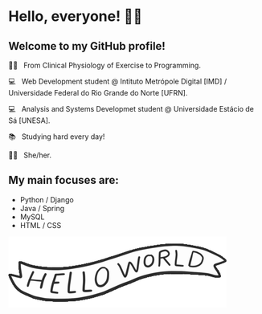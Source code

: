# Hello, everyone! 🤙🏾 

## Welcome to my GitHub profile!

🏊🏾 _&nbsp;_ From Clinical Physiology of Exercise to Programming.
 
💻 _&nbsp;_ Web Development student @ Intituto Metrópole Digital [IMD] / Universidade Federal do Rio Grande do Norte [UFRN].

💻 _&nbsp;_ Analysis and Systems Developmet student @ Universidade Estácio de Sá [UNESA].
 
📚 _&nbsp;_ Studying hard every day!

💃🏾 _&nbsp;_ She/her.

## My main focuses are:
  - Python / Django
  - Java / Spring
  - MySQL
  - HTML / CSS
  

![Hello world](https://github.com/heloisaldanha/heloisaldanha/blob/master/hello_world.gif)
<!--
**heloisaldanha/heloisaldanha** is a ✨ _special_ ✨ repository because its `README.md` (this file) appears on your GitHub profile.



 🌱 I’m currently learning Python and JavaScript...
- 👯 I’m looking to collaborate on ...
- 🤔 I’m looking for help with ...
- 💬 Ask me about ...
- 📫 How to reach me: ...
- 😄 Pronouns: ...
- ⚡ Fun fact: ...
-->
